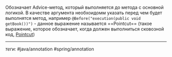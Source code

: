 Обозначает Advice-метод, который выполняется до метода с основной логикой. В качестве аргумента необхоидомм указать перед чем будет выполнятся метод, например `@Before("execution(public void getBook())")` - данное выражение называется ==Pointcut== (такое выражение, которое обозначает, когда должен выполниться сковозной код, [Pointcut](AOP.md#Pointcut))


---
*теги:* #java/annotation   #spring/annotation 
